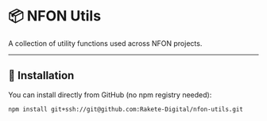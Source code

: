 # 📦 NFON Utils

A collection of utility functions used across NFON projects.

---

## 🚀 Installation

You can install directly from GitHub (no npm registry needed):

```bash
npm install git+ssh://git@github.com:Rakete-Digital/nfon-utils.git
